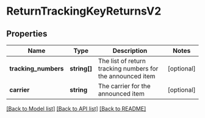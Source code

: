 # ReturnTrackingKeyReturnsV2

## Properties
Name | Type | Description | Notes
------------ | ------------- | ------------- | -------------
**tracking_numbers** | **string[]** | The list of return tracking numbers for the announced item | [optional] 
**carrier** | **string** | The carrier for the announced item | [optional] 

[[Back to Model list]](../../README.md#documentation-for-models) [[Back to API list]](../../README.md#documentation-for-api-endpoints) [[Back to README]](../../README.md)

